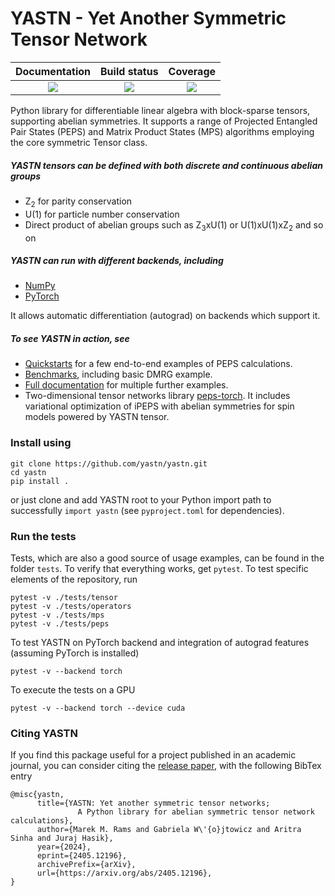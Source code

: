 # YASTN - Yet Another Symmetric Tensor Network

| **Documentation** | **Build status** | **Coverage** |
|:-----------------:|:----------------:|:------------:|
| [![][docs-img]][docs-url] | [![][CI-img]][ci-url] | [![][cov-img]][cov-url] |

[docs-img]: https://img.shields.io/badge/doc-master-blue.svg
[docs-url]: https://yastn.github.io/yastn/

[ci-img]: https://github.com/yastn/yastn/actions/workflows/main.yml/badge.svg?branch=master
[ci-url]: https://github.com/yastn/yastn/actions/workflows/main.yml

[cov-img]: https://codecov.io/gh/yastn/yastn/branch/master/graph/badge.svg?token=J548JFRTCZ
[cov-url]: https://codecov.io/gh/yastn/yastn


Python library for differentiable linear algebra with block-sparse tensors, supporting abelian symmetries.
It supports a range of Projected Entangled Pair States (PEPS) and Matrix Product States (MPS) algorithms employing the core symmetric Tensor class.

##### YASTN tensors can be defined with both discrete and continuous abelian groups

- Z<sub>2</sub> for parity conservation
- U(1) for particle number conservation
- Direct product of abelian groups such as Z<sub>3</sub>xU(1) or U(1)xU(1)xZ<sub>2</sub> and so on

##### YASTN can run with different backends, including

- [NumPy](https://numpy.org/)
- [PyTorch](https://pytorch.org/)

It allows automatic differentiation (autograd) on backends which support it.

##### To see YASTN in action, see

- [Quickstarts](https://yastn.github.io/yastn/yastn.quickstart.html) for a few end-to-end examples of PEPS calculations.
- [Benchmarks](https://github.com/yastn/yastn_benchmarks), including basic DMRG example.
- [Full documentation](https://yastn.github.io/yastn/index.html) for multiple further examples.
- Two-dimensional tensor networks library [peps-torch](https://github.com/jurajHasik/peps-torch). It includes variational optimization of iPEPS with abelian symmetries for spin models powered by YASTN tensor.


### Install using

```
git clone https://github.com/yastn/yastn.git
cd yastn
pip install .
```
or just clone and add YASTN root to your Python import path to successfully ``import yastn``
(see `pyproject.toml` for dependencies).

### Run the tests

Tests, which are also a good source of usage examples, can be found in the folder `tests`.
To verify that everything works, get `pytest`. To test specific elements of the repository, run

```
pytest -v ./tests/tensor
pytest -v ./tests/operators
pytest -v ./tests/mps
pytest -v ./tests/peps
```

To test YASTN on PyTorch backend and integration of autograd features (assuming PyTorch is installed)
```
pytest -v --backend torch
```

To execute the tests on a GPU

```
pytest -v --backend torch --device cuda
```

### Citing YASTN

If you find this package useful for a project published in an academic journal, you can consider citing the [release paper](https://arxiv.org/abs/2405.12196),
with the following BibTex entry
```
@misc{yastn,
      title={YASTN: Yet another symmetric tensor networks;
               A Python library for abelian symmetric tensor network calculations},
      author={Marek M. Rams and Gabriela W\'{o}jtowicz and Aritra Sinha and Juraj Hasik},
      year={2024},
      eprint={2405.12196},
      archivePrefix={arXiv},
      url={https://arxiv.org/abs/2405.12196},
}
```
